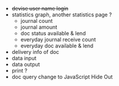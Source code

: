 - ~~devise user name login~~
- statistics graph, another statistics page ?
  - journal count
  - journal amount
  - doc status available & lend
  - everyday journal receive count
  - everyday doc available & lend
- delivery info of doc
- data input
- data output
- print ?
- doc query change to JavaScript Hide Out
